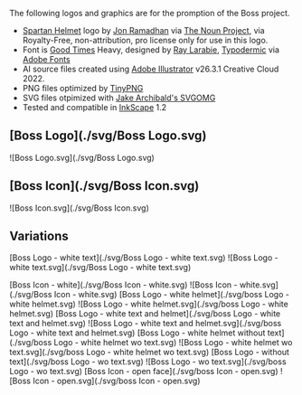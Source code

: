 The following logos and graphics are for the promption of the Boss project.

* [Spartan Helmet](https://thenounproject.com/icon/spartan-helmet-1732608/) logo by [Jon Ramadhan](https://thenounproject.com/joni45/) via [The Noun Project](https://thenounproject.com/), via Royalty-Free, non-attribution, pro license only for use in this logo.
* Font is [Good Times](https://fonts.adobe.com/fonts/good-times) Heavy, designed by [Ray Larabie](https://fonts.adobe.com/designers/ray-larabie), [Typodermic](https://fonts.adobe.com/foundries/typodermic) via [Adobe Fonts](https://fonts.adobe.com/)
* AI source files created using [Adobe Illustrator](https://www.adobe.com/products/illustrator.html) v26.3.1 Creative Cloud 2022.
* PNG files optimized by [TinyPNG](https://tinypng.com/)
* SVG files otpimized with [Jake Archibald's SVGOMG](https://jakearchibald.github.io/svgomg/)
* Tested and compatible in [InkScape](https://inkscape.org/) 1.2

## [Boss Logo](./svg/Boss Logo.svg)
![Boss Logo.svg](./svg/Boss Logo.svg)
## [Boss Icon](./svg/Boss Icon.svg)
![Boss Icon.svg](./svg/Boss Icon.svg)
## Variations
[Boss Logo - white text](./svg/Boss Logo - white text.svg)
![Boss Logo - white text.svg](./svg/Boss Logo - white text.svg)

[Boss Icon - white](./svg/Boss Icon - white.svg)
![Boss Icon - white.svg](./svg/Boss Icon - white.svg)
[Boss Logo - white helmet](./svg/boss Logo - white helmet.svg)
![Boss Logo - white helmet.svg](./svg/boss Logo - white helmet.svg)
[Boss Logo - white text and helmet](./svg/boss Logo - white text and helmet.svg)
![Boss Logo - white text and helmet.svg](./svg/boss Logo - white text and helmet.svg)
[Boss Logo - white helmet without text](./svg/boss Logo - white helmet wo text.svg)
![Boss Logo - white helmet wo text.svg](./svg/boss Logo - white helmet wo text.svg)
[Boss Logo - without text](./svg/boss Logo - wo text.svg)
![Boss Logo - wo text.svg](./svg/boss Logo - wo text.svg)
[Boss Icon - open face](./svg/boss Icon - open.svg)
![Boss Icon - open.svg](./svg/boss Icon - open.svg)
